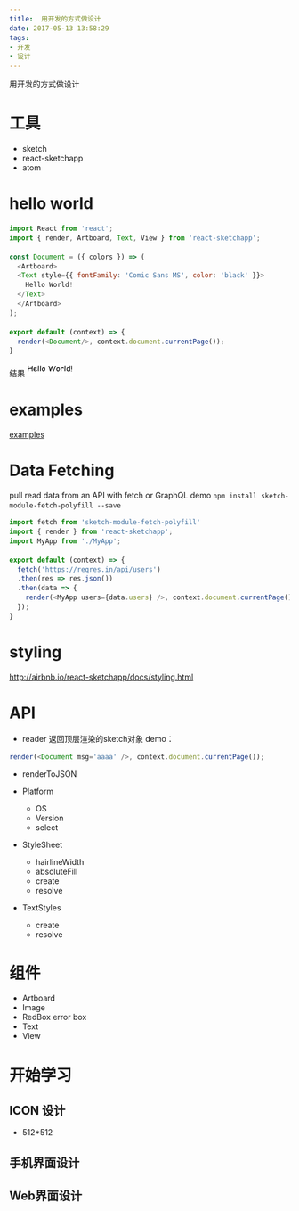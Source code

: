 ```yaml
---
title:  用开发的方式做设计
date: 2017-05-13 13:58:29
tags: 
- 开发
- 设计
---
```


用开发的方式做设计
<!--more-->


# 工具
- sketch
- react-sketchapp
- atom
# hello world
```js
import React from 'react';
import { render, Artboard, Text, View } from 'react-sketchapp';

const Document = ({ colors }) => (
  <Artboard>
  <Text style={{ fontFamily: 'Comic Sans MS', color: 'black' }}>
    Hello World!
  </Text>
  </Artboard>
);

export default (context) => {
  render(<Document/>, context.document.currentPage());
}
```
结果
![](./_image/画板.png)
# examples
[examples](http://airbnb.io/react-sketchapp/docs/examples.html)

# Data Fetching
pull read data from an API  with fetch or GraphQL
demo
`npm install sketch-module-fetch-polyfill --save`
```js
import fetch from 'sketch-module-fetch-polyfill'
import { render } from 'react-sketchapp';
import MyApp from './MyApp';

export default (context) => {
  fetch('https://reqres.in/api/users')
  .then(res => res.json())
  .then(data => {
    render(<MyApp users={data.users} />, context.document.currentPage());
  });
}
```
# styling
http://airbnb.io/react-sketchapp/docs/styling.html

# API
- reader 返回顶层渲染的sketch对象
demo：
```js
render(<Document msg='aaaa' />, context.document.currentPage());
```
- renderToJSON 

- Platform
    - OS
    - Version
    - select
- StyleSheet
    - hairlineWidth
    - absoluteFill
    - create
    - resolve
- TextStyles
    - create
    - resolve
# 组件
- Artboard
- Image
- RedBox   error box
- Text
- View

# 开始学习
## ICON 设计
- 512*512

## 手机界面设计
## Web界面设计

